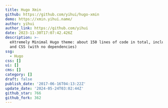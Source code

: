 ```yaml
---
title: Hugo Xmin
github: https://github.com/yihui/hugo-xmin
demo: https://xmin.yihui.name/
author: yihui
author_link: https://github.com/yihui
date: 2023-11-30T17:07:42.426Z
description: >-
  eXtremely Minimal Hugo theme: about 150 lines of code in total, including HTML
  and CSS (with no dependencies)
ssg:
  - Hugo
css: []
ui: []
cms: []
category: []
draft: false
publish_date: '2017-06-16T04:13:22Z'
update_date: '2024-05-24T03:02:44Z'
github_star: 766
github_fork: 362
---
```

